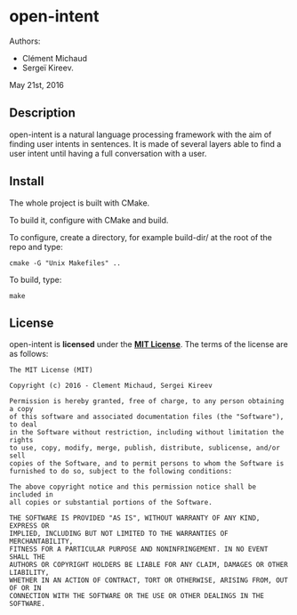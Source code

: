 open-intent
====================

Authors:
+ Clément Michaud
+ Sergeï Kireev.

May 21st, 2016

Description
---------------------

open-intent is a natural language processing framework with the aim of finding user intents in sentences.
It is made of several layers able to find a user intent until having a full conversation with a user.


Install
---------------------

The whole project is built with CMake.

To build it, configure with CMake and build.

To configure, create a directory, for example build-dir/ at the root of the repo and type:

    cmake -G "Unix Makefiles" ..


To build, type:

    make


License
---------------------

open-intent is **licensed** under the **[MIT License]**. The terms of the license are as follows:

    The MIT License (MIT)

    Copyright (c) 2016 - Clement Michaud, Sergei Kireev

    Permission is hereby granted, free of charge, to any person obtaining a copy
    of this software and associated documentation files (the "Software"), to deal
    in the Software without restriction, including without limitation the rights
    to use, copy, modify, merge, publish, distribute, sublicense, and/or sell
    copies of the Software, and to permit persons to whom the Software is
    furnished to do so, subject to the following conditions:

    The above copyright notice and this permission notice shall be included in
    all copies or substantial portions of the Software.

    THE SOFTWARE IS PROVIDED "AS IS", WITHOUT WARRANTY OF ANY KIND, EXPRESS OR
    IMPLIED, INCLUDING BUT NOT LIMITED TO THE WARRANTIES OF MERCHANTABILITY,
    FITNESS FOR A PARTICULAR PURPOSE AND NONINFRINGEMENT. IN NO EVENT SHALL THE
    AUTHORS OR COPYRIGHT HOLDERS BE LIABLE FOR ANY CLAIM, DAMAGES OR OTHER LIABILITY,
    WHETHER IN AN ACTION OF CONTRACT, TORT OR OTHERWISE, ARISING FROM, OUT OF OR IN
    CONNECTION WITH THE SOFTWARE OR THE USE OR OTHER DEALINGS IN THE SOFTWARE.


[MIT License]: https://opensource.org/licenses/MIT
